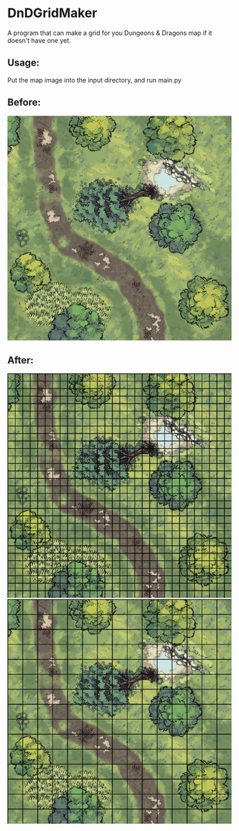 # DnDGridMaker

A program that can make a grid for you Dungeons & Dragons map if it doesn't have one yet.

## Usage:
Put the map image into the input directory, and run main.py

## Before:
![Dnd map image without a grid](/readmeImages/before.png?raw=true)
## After:
![Dnd map image with a grid](/readmeImages/after.png?raw=true)
![Dnd map image with a grid](/readmeImages/after2.png?raw=true)
